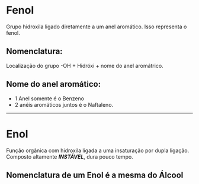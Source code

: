 # Fenol

Grupo hidroxila ligado diretamente a um anel aromático. Isso representa o fenol.

## Nomenclatura:

Localização do grupo -OH + Hidróxi + nome do anel aromátrico.

## Nome do anel aromático:

- 1 Anel somente é o Benzeno
- 2 anéis aromáticos juntos é o Naftaleno.

---
# Enol

Função orgânica com hidroxila ligada a uma insaturação por dupla ligação. Composto altamente ***INSTÁVEL***, dura pouco tempo. 

## Nomenclatura de um Enol é a mesma do Álcool

